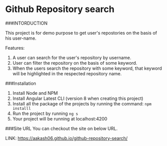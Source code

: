 # Github Repository search

###INTORDUCTION

This project is for demo purpose to get user's repostories on the basis of his user-name.

Features:

1. A user can search for the user's repository by username.
2. User can filter the repository on the basis of some keyword.
3. When the users search the repository with some keyword, that keyword will be highlighted in the respected repository name.

###Installation

1. Install Node and NPM
2. Install Angular Latest CLI (version 8 when creating this project)
3. Install all the package of the projects by running the command: `npm installl`
4. Run the project by running `ng s`
5. Your project will be running at localhost:4200

###Site URL
You can checkout the site on below URL.

LINK: https://aakash06.github.io/github-repository-search/
